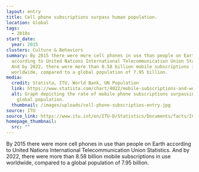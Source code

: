 ```yaml
---
layout: entry
title: Cell phone subscriptions surpass human population.
location: Global
tags:
  - 2010s
start_date:
  year: 2015
clusters: Culture & Behaviors
summary: By 2015 there were more cell phones in use than people on Earth
  according to United Nations International Telecommunication Union Statistics.
  And by 2022, there were more than 8.58 billion mobile subscriptions in use
  worldwide, compared to a global population of 7.95 billion.
media:
  credit: Statista, ITU, World Bank, UN Population
  link: https://www.statista.com/chart/4022/mobile-subscriptions-and-world-population/#:~:text=Today%2C%20mobile%20phones%20are%20ubiquitous,overtook%20the%20latter%20in%202016.
  alt: Graph depicting the rate of mobile phone subscriptions surpassing the
    global population.
  thumbnail: /images/uploads/cell-phone-subscriptios-entry.jpg
source: ITU
source_link: https://www.itu.int/en/ITU-D/Statistics/Documents/facts/ICTFactsFigures2014-e.pdf
homepage_thumbnail:
  src: ""
---
```

By 2015 there were more cell phones in use than people on Earth according to United Nations International Telecommunication Union Statistics. And by 2022, there were more than 8.58 billion mobile subscriptions in use worldwide, compared to a global population of 7.95 billion.